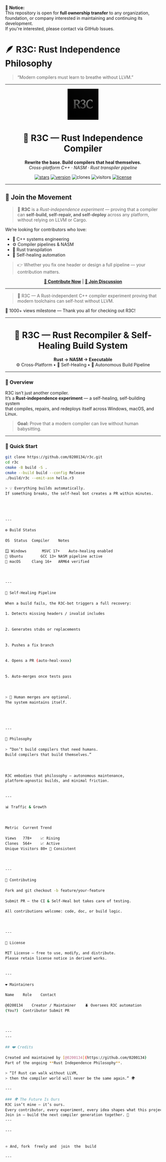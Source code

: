 📢 **Notice:**  
This repository is open for **full ownership transfer** to any organization, foundation, or company interested in maintaining and continuing its development.  
If you're interested, please contact via GitHub Issues.



# 🪶 R3C: Rust Independence Philosophy
> “Modern compilers must learn to breathe without LLVM.”

---

<p align="center">
  <img src="https://raw.githubusercontent.com/0200134/r3c/main/docs/r3c_logo.png" width="100" alt="R3C Logo">
</p>

<h1 align="center">🦋 R3C — Rust Independence Compiler</h1>
<p align="center">
  <strong>Rewrite the base. Build compilers that heal themselves.</strong><br>
  <em>Cross-platform C++ · NASM · Rust transpiler pipeline</em>
</p>

<p align="center">
  <a href="https://github.com/0200134/r3c/stargazers"><img src="https://img.shields.io/github/stars/0200134/r3c?style=for-the-badge&color=yellow" alt="stars"></a>
  <a href="https://github.com/0200134/r3c/releases"><img src="https://img.shields.io/badge/version-v0.1.0-blue?style=for-the-badge" alt="version"></a>
  <img src="https://img.shields.io/badge/clones-1.2k%2F14d-brightgreen?style=for-the-badge" alt="clones">
  <img src="https://img.shields.io/badge/visitors-96%2F14d-blue?style=for-the-badge" alt="visitors">
  <a href="LICENSE"><img src="https://img.shields.io/badge/license-MIT-orange?style=for-the-badge" alt="license"></a>
</p>

---

## 💬 Join the Movement

> 🧠 **R3C** is a *Rust-independence experiment* — proving that a compiler can **self-build, self-repair, and self-deploy** across any platform, without relying on LLVM or Cargo.

We’re looking for contributors who love:
- 🧩 C++ systems engineering  
- ⚙️ Compiler pipelines & NASM  
- 🦀 Rust transpilation  
- 🤖 Self-healing automation  

> 👉 Whether you fix one header or design a full pipeline — your contribution matters.

<p align="center">
  <a href="https://github.com/0200134/r3c/issues/new?template=feature.yml"><b>🚀 Contribute Now</b></a> |
  <a href="https://github.com/0200134/r3c/discussions"><b>💬 Join Discussion</b></a>
</p>

---


> 🧠 R3C — A Rust-independent C++ compiler experiment proving that modern toolchains can self-host without LLVM.


🚀 1000+ views milestone — Thank you all for checking out R3C!

---

<h1 align="center">🦀 R3C — Rust Recompiler & Self-Healing Build System</h1>

<p align="center">
  <b>Rust → NASM → Executable</b><br>
  ⚙️ Cross-Platform • 🤖 Self-Healing • 🧠 Autonomous Build Pipeline
</p>

---

### 🧩 Overview

R3C isn’t just another compiler.  
It’s a **Rust-independence experiment** — a self-healing, self-building system  
that compiles, repairs, and redeploys itself across Windows, macOS, and Linux.

> **Goal:** Prove that a modern compiler can live without human babysitting.

---

### 🚀 Quick Start

```bash
git clone https://github.com/0200134/r3c.git
cd r3c
cmake -B build -S .
cmake --build build --config Release
./build/r3c --emit-asm hello.r3

> 💡 Everything builds automatically.
If something breaks, the self-heal bot creates a PR within minutes.




---

⚙️ Build Status

OS	Status	Compiler	Notes

🪟 Windows		MSVC 17+	Auto-healing enabled
🐧 Ubuntu		GCC 13+	NASM pipeline active
🍎 macOS		Clang 16+	ARM64 verified



---

🤖 Self-Healing Pipeline

When a build fails, the R3C-bot triggers a full recovery:

1. Detects missing headers / invalid includes


2. Generates stubs or replacements


3. Pushes a fix branch


4. Opens a PR (auto-heal-xxxx)


5. Auto-merges once tests pass



> 🔁 Human merges are optional.
The system maintains itself.




---

🧠 Philosophy

> “Don’t build compilers that need humans.
Build compilers that build themselves.”



R3C embodies that philosophy — autonomous maintenance,
platform-agnostic builds, and minimal friction.


---

📊 Traffic & Growth



Metric	Current	Trend

Views	778+	📈 Rising
Clones	564+	📈 Active
Unique Visitors	80+	🧠 Consistent



---

🤝 Contributing

Fork and git checkout -b feature/your-feature

Submit PR — the CI & Self-Heal bot takes care of testing.

All contributions welcome: code, doc, or build logic.



---

🧾 License

MIT License — free to use, modify, and distribute.
Please retain license notice in derived works.


---

❤️ Maintainers

Name	Role	Contact

@0200134	Creator / Maintainer	🪲 Oversees R3C automation
(You?)	Contributor	Submit PR



---
---

## ❤️ Credits

Created and maintained by [@0200134](https://github.com/0200134)  
Part of the ongoing **Rust Independence Philosophy**.

> “If Rust can walk without LLVM,  
> then the compiler world will never be the same again.” 🌍  

---

### 🌍 The Future Is Ours
R3C isn’t mine — it’s ours.  
Every contributor, every experiment, every idea shapes what this project becomes.  
Join in — build the next compiler generation together. 🚀
---

---


⭐️ And, fork  freely and  join  the  build

---

